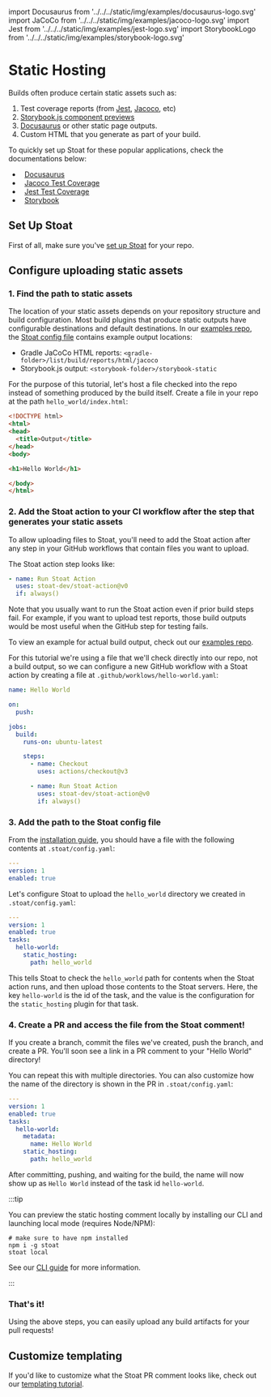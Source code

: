 import Docusaurus from '../../../static/img/examples/docusaurus-logo.svg'
import JaCoCo from '../../../static/img/examples/jacoco-logo.svg'
import Jest from '../../../static/img/examples/jest-logo.svg'
import StorybookLogo from '../../../static/img/examples/storybook-logo.svg'

# Static Hosting

Builds often produce certain static assets such as:
1. Test coverage reports (from [Jest](https://www.npmjs.com/package/jest-html-reporter), [Jacoco](https://docs.gradle.org/current/userguide/jacoco_plugin.html), etc)
2. [Storybook.js component previews](https://storybook.js.org/docs/react/sharing/publish-storybook)
3. [Docusaurus](https://docusaurus.io/docs/next/installation#build) or other static page outputs.
4. Custom HTML that you generate as part of your build.

To quickly set up Stoat for these popular applications, check the documentations below:

<ul>
  <li><Docusaurus width={16} height={16} />&nbsp;&nbsp;<a href="docusaurus">Docusaurus</a></li>
  <li><JaCoCo width={16} height={16} />&nbsp;&nbsp;<a href="jacoco">Jacoco Test Coverage</a></li>
  <li><Jest width={16} height={16} />&nbsp;&nbsp;<a href="jest">Jest Test Coverage</a></li>
  <li><StorybookLogo width={13} height={16} />&nbsp;&nbsp;<a href="storybook">Storybook</a></li>
</ul>

## Set Up Stoat

First of all, make sure you've [set up Stoat](../../installation) for your repo.

## Configure uploading static assets

### 1. Find the path to static assets

The location of your static assets depends on your repository structure and build configuration. Most build plugins that
produce static outputs have configurable destinations and default destinations.
In our [examples repo](https://github.com/stoat-dev/examples/), the [Stoat config file](https://github.com/stoat-dev/examples/blob/main/.stoat/config.yaml) 
contains example output locations:

- Gradle JaCoCo HTML reports: `<gradle-folder>/list/build/reports/html/jacoco`
- Storybook.js output: `<storybook-folder>/storybook-static`

For the purpose of this tutorial, let's host a file checked into the repo instead of something produced by the build itself. 
Create a file in your repo at the path `hello_world/index.html`:
```html title="hello_world/index.html"
<!DOCTYPE html>
<html>
<head>
  <title>Output</title>
</head>
<body>

<h1>Hello World</h1>

</body>
</html>
```

### 2. Add the Stoat action to your CI workflow after the step that generates your static assets

To allow uploading files to Stoat, you'll need to add the Stoat action after any step in your GitHub workflows that contain files you want to upload.

The Stoat action step looks like:
```yaml
- name: Run Stoat Action
  uses: stoat-dev/stoat-action@v0
  if: always()
```

Note that you usually want to run the Stoat action even if prior build steps fail. For example, if you want to upload test reports, those build outputs would be most useful when the GitHub step for testing fails.

To view an example for actual build output, check out our [examples repo](https://github.com/stoat-dev/examples/blob/a0fcc04/.github/workflows/backend.yaml#L33-L35).

For this tutorial we're using a file that we'll check directly into our repo, not a build output, so we can configure a new GitHub workflow with a Stoat action by 
creating a file at `.github/worklows/hello-world.yaml`:
```yaml title=".github/worklows/hello-world.yaml"
name: Hello World

on:
  push:

jobs:
  build:
    runs-on: ubuntu-latest

    steps:
      - name: Checkout
        uses: actions/checkout@v3

      - name: Run Stoat Action
        uses: stoat-dev/stoat-action@v0
        if: always()
```

### 3. Add the path to the Stoat config file

From the [installation guide](../../installation), you should have a file with the following contents at `.stoat/config.yaml`:
```yaml title=".stoat/config.yaml"
---
version: 1
enabled: true
```

Let's configure Stoat to upload the `hello_world` directory we created in `.stoat/config.yaml`:
```yaml title=".stoat/config.yaml"
---
version: 1
enabled: true
tasks:
  hello-world:
    static_hosting:
      path: hello_world
```

This tells Stoat to check the `hello_world` path for contents when the Stoat action runs, and then upload those contents to the 
Stoat servers. Here, the key `hello-world` is the id of the task, and the value is the configuration for the `static_hosting` plugin for that task.

### 4. Create a PR and access the file from the Stoat comment!

If you create a branch, commit the files we've created, push the branch, and create a PR. You'll soon see a link in a PR comment to your "Hello World" directory!

You can repeat this with multiple directories. You can also customize how the name of the directory is shown in the PR in `.stoat/config.yaml`:
```yaml title=".stoat/config.yaml"
---
version: 1
enabled: true
tasks:
  hello-world:
    metadata:
      name: Hello World
    static_hosting:
      path: hello_world
```

After committing, pushing, and waiting for the build, the name will now show up as `Hello World` instead of the task id `hello-world`.

:::tip

You can preview the static hosting comment locally by installing our CLI and launching local mode (requires Node/NPM):
```
# make sure to have npm installed
npm i -g stoat
stoat local
```

See our [CLI guide](../cli) for more information.

:::

### That's it!

Using the above steps, you can easily upload any build artifacts for your pull requests!

## Customize templating

If you'd like to customize what the Stoat PR comment looks like, check out our [templating tutorial](../templating.md).
